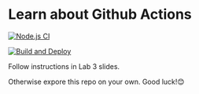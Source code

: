 # Learn about Github Actions

[![Node.js CI](https://github.com/nitipon-apaisri/learn-cool-problems/actions/workflows/unit-test.yml/badge.svg?branch=main&event=push)](https://github.com/nitipon-apaisri/learn-cool-problems/actions/workflows/unit-test.yml)

[![Build and Deploy](https://github.com/nitipon-apaisri/learn-cool-problems/actions/workflows/deploy.yml/badge.svg?branch=main&event=deployment)](https://github.com/nitipon-apaisri/learn-cool-problems/actions/workflows/deploy.yml)

Follow instructions in Lab 3 slides.

Otherwise expore this repo on your own. Good luck!😊
